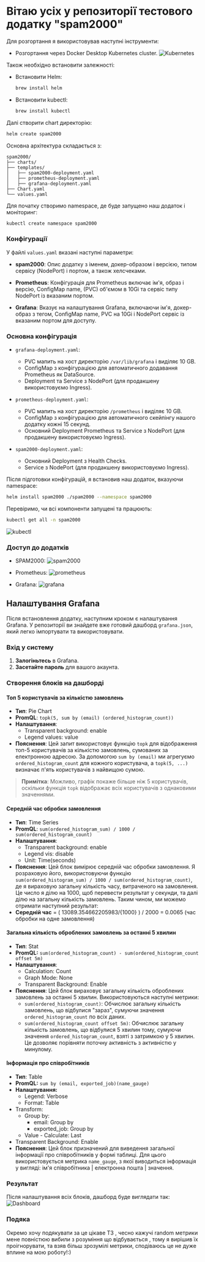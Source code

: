 # Вітаю усіх у репозиторії тестового додатку **"spam2000"**

Для розгортання я використовував наступні інструменти:

- Розгортання через Docker Desktop Kubernetes cluster.
![Kubernetes](/img/kubernetes.jpg)

Також необхідно встановити залежності:
- Встановити Helm:
  ```bash
  brew install helm
  ```
- Встановити kubectl:
  ```bash
  brew install kubectl
  ```

Далі створити chart директорію:
```bash
helm create spam2000
```

Основна архітектура складається з:
```
spam2000/
├── charts/
├── templates/
│   ├── spam2000-deployment.yaml
│   ├── prometheus-deployment.yaml
│   ├── grafana-deployment.yaml
├── Chart.yaml
└── values.yaml
```

Для початку створимо namespace, де буде запущено наш додаток і моніторинг:
```bash
kubectl create namespace spam2000
```

### Конфігурації

У файлі `values.yaml` вказані наступні параметри:

- **spam2000**: Опис додатку з іменем, докер-образом і версією, типом сервісу (NodePort) і портом, а також хелсчеками.

- **Prometheus**: Конфігурація для Prometheus включає ім'я, образ і версію, ConfigMap name, (PVC) об'ємом в 10Gi та сервіс типу NodePort із вказаним портом.

- **Grafana**: Вказує на налаштування Grafana, включаючи ім'я, докер-образ з тегом, ConfigMap name, PVC на 10Gi і NodePort сервіс із вказаним портом для доступу.


### Основна конфігурація

- `grafana-deployment.yaml`:
  - PVC мапить на хост директорію `/var/lib/grafana` і виділяє 10 GB.
  - ConfigMap з конфігурацією для автоматичного додавання Prometheus як DataSource.
  - Deployment та Service з NodePort (для продакшену використовуємо Ingress).

- `prometheus-deployment.yaml`:
  - PVC мапить на хост директорію `/prometheus` і виділяє 10 GB.
  - ConfigMap з конфігурацією для автоматичного скейпінгу нашого додатку кожні 15 секунд.
  - Основний Deployment Prometheus та Service з NodePort (для продакшену використовуємо Ingress).

- `spam2000-deployment.yaml`:
  - Основний Deployment з Health Checks.
  - Service з NodePort (для продакшену використовуємо Ingress).

Після підготовки конфігурацій, я встановив наш додаток, вказуючи namespace:
```bash
helm install spam2000 ./spam2000 --namespace spam2000
```

Перевіримо, чи всі компоненти запущені та працюють:
```bash
kubectl get all -n spam2000
```
![kubectl](/img/kubectl_get.jpg)

### Доступ до додатків

- SPAM2000:
![spam2000](/img/spam2000.jpg)

- Prometheus:
![prometheus](/img/prometheus.jpg)

- Grafana:
![grafana](/img/grafana.jpg)

## Налаштування Grafana

Після встановлення додатку, наступним кроком є налаштування Grafana. У репозиторії ви знайдете вже готовий дашборд `grafana.json`, який легко імпортувати та використовувати.

### Вхід у систему

1. **Залогіньтесь** в Grafana.
2. **Засетайте пароль** для вашого акаунта.

### Створення блоків на дашборді

#### Топ 5 користувачів за кількістю замовлень

- **Тип**: Pie Chart
- **PromQL**: `topk(5, sum by (email) (ordered_histogram_count))`
- **Налаштування**:
  - Transparent background: enable
  - Legend values: value
- **Пояснення**:
  Цей запит використовує функцію `topk` для відображення топ-5 користувачів за кількістю замовлень, сумованих за електронною адресою. За допомогою `sum by (email)` ми агрегуємо `ordered_histogram_count` для кожного користувача, а `topk(5, ...)` визначає п'ять користувачів з найвищою сумою.
> **Примітка**: Можливо, графік покаже більше ніж 5 користувачів, оскільки функція `topk` відображає всіх користувачів з однаковими значеннями.

#### Середній час обробки замовлення

- **Тип**: Time Series
- **PromQL**: `sum(ordered_histogram_sum) / 1000 / sum(ordered_histogram_count)`
- **Налаштування**:
  - Transparent background: enable
  - Legend vis: disable
  - Unit: Time(seconds)
- **Пояснення**:
    Цей блок вимірює середній час обробки замовлення. Я розраховую його, використовуючи функцію `sum(ordered_histogram_sum) / 1000 / sum(ordered_histogram_count)`, де я вираховую загальну кількість часу, витраченого на замовлення. Це число я ділю на 1000, щоб перевести результат у секунди, та далі ділю на загальну кількість замовлень. Таким чином, ми можемо отримати наступний результат:
- **Середній час** = ( 13089.354662205983/{1000} ) / 2000 = 0.0065 (час обробки на одне замовлення)


#### Загальна кількість оброблених замовлень за останні 5 хвилин

- **Тип**: Stat
- **PromQL:** `sum(ordered_histogram_count) - sum(ordered_histogram_count offset 5m)`
- **Налаштування**:
  - Calculation: Count
  - Graph Mode: None
  - Transparent Background: Enable
- **Пояснення**:
  Цей блок вираховує загальну кількість оброблених замовлень за останні 5 хвилин. Використовуються наступні метрики:
  - `sum(ordered_histogram_count)`: Обчислює загальну кількість замовлень, що відбулися "зараз", сумуючи значення `ordered_histogram_count` по всіх даних.
  - `sum(ordered_histogram_count offset 5m)`: Обчислює загальну кількість замовлень, що відбулися 5 хвилин тому, сумуючи значення `ordered_histogram_count`, взяті з затримкою у 5 хвилин. Це дозволяє порівняти поточну активність з активністю у минулому.

#### Інформація про співробітників

- **Тип**: Table
- **PromQL:** `sum by (email, exported_job)(name_gauge)`
- **Налаштування:**
  - Legend: Verbose
  - Format: Table
- Transform:
  - Group by:
    - email: Group by
    - exported_job: Group by
  - Value - Calculate: Last
- Transparent Background: Enable
- **Пояснення**:
  Цей блок призначений для виведення загальної інформації про співробітників у формі таблиці. Для цього використовується метрика `name_gauge`, з якої виводиться інформація у вигляді: ім'я співробітника | електронна пошта | значення.

### Результат

Після налаштування всіх блоків, дашборд буде виглядати так:
![Dashboard](/img/dashboard.jpg)


### Подяка

Окремо хочу подякувати за це цікаве ТЗ , чесно кажучі random метрики мене повністюю вибили з розуміння що відбувається , тому я вирішив їх проігнорувати, та взяв більш зрозумілі метрики, сподіваюсь це не дуже вплине на мою роботу!:)

